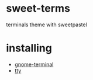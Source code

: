 # sweet-terms
terminals theme with sweetpastel

# installing

- [gnome-terminal](https://github.com/SweetPastel/terminals/tree/main/gnome-terminal/README.md)
- [tty](https://github.com/SweetPastel/terminals/tree/main/tty/README.md)
